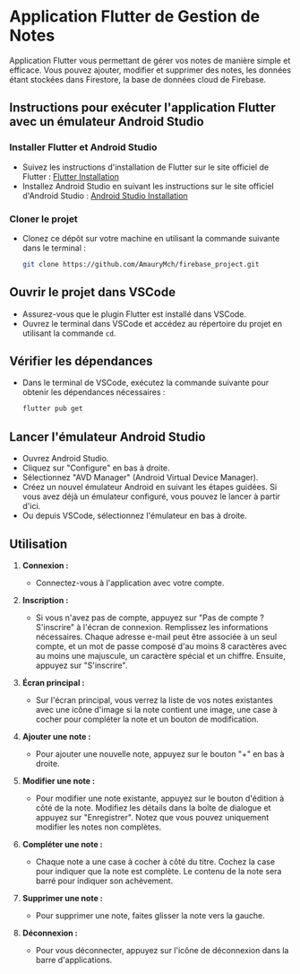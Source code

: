 # Application Flutter de Gestion de Notes

Application Flutter vous permettant de gérer vos notes de manière simple et efficace. Vous pouvez ajouter, modifier et supprimer des notes, les données étant stockées dans Firestore, la base de données cloud de Firebase.

## Instructions pour exécuter l'application Flutter avec un émulateur Android Studio

### Installer Flutter et Android Studio
- Suivez les instructions d'installation de Flutter sur le site officiel de Flutter : [Flutter Installation](https://flutter.dev/docs/get-started/install)
- Installez Android Studio en suivant les instructions sur le site officiel d'Android Studio : [Android Studio Installation](https://developer.android.com/studio/install)

### Cloner le projet
- Clonez ce dépôt sur votre machine en utilisant la commande suivante dans le terminal :
  ```bash
  git clone https://github.com/AmauryMch/firebase_project.git

## Ouvrir le projet dans VSCode
- Assurez-vous que le plugin Flutter est installé dans VSCode.
- Ouvrez le terminal dans VSCode et accédez au répertoire du projet en utilisant la commande `cd`.

## Vérifier les dépendances
- Dans le terminal de VSCode, exécutez la commande suivante pour obtenir les dépendances nécessaires :
  ```bash
  flutter pub get

## Lancer l'émulateur Android Studio
- Ouvrez Android Studio.
- Cliquez sur "Configure" en bas à droite.
- Sélectionnez "AVD Manager" (Android Virtual Device Manager).
- Créez un nouvel émulateur Android en suivant les étapes guidées. Si vous avez déjà un émulateur configuré, vous pouvez le lancer à partir d'ici.
- Ou depuis VSCode, sélectionnez l'émulateur en bas à droite.

## Utilisation

1. **Connexion :**
   - Connectez-vous à l'application avec votre compte.

2. **Inscription :**
   - Si vous n'avez pas de compte, appuyez sur "Pas de compte ? S'inscrire" à l'écran de connexion. Remplissez les informations nécessaires. Chaque adresse e-mail peut être associée à un seul compte, et un mot de passe composé d'au moins 8 caractères avec au moins une majuscule, un caractère spécial et un chiffre. Ensuite, appuyez sur "S'inscrire".

3. **Écran principal :**
   - Sur l'écran principal, vous verrez la liste de vos notes existantes avec une icône d'image si la note contient une image, une case à cocher pour compléter la note et un bouton de modification.

4. **Ajouter une note :**
   - Pour ajouter une nouvelle note, appuyez sur le bouton "+" en bas à droite.

5. **Modifier une note :**
   - Pour modifier une note existante, appuyez sur le bouton d'édition à côté de la note. Modifiez les détails dans la boîte de dialogue et appuyez sur "Enregistrer". Notez que vous pouvez uniquement modifier les notes non complètes.

6. **Compléter une note :**
   - Chaque note a une case à cocher à côté du titre. Cochez la case pour indiquer que la note est complète. Le contenu de la note sera barré pour indiquer son achèvement.

7. **Supprimer une note :**
   - Pour supprimer une note, faites glisser la note vers la gauche.

8. **Déconnexion :**
   - Pour vous déconnecter, appuyez sur l'icône de déconnexion dans la barre d'applications.
